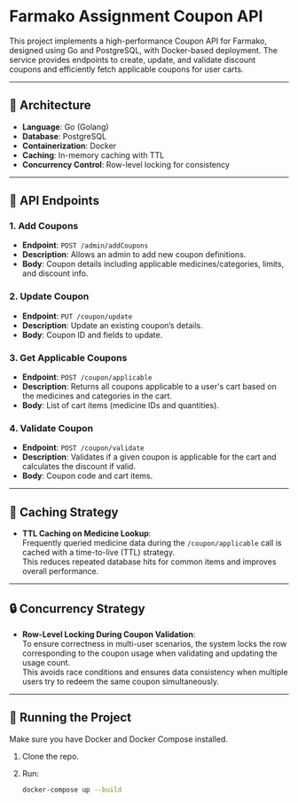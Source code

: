 # Farmako Assignment Coupon API

This project implements a high-performance Coupon API for Farmako, designed using Go and PostgreSQL, with Docker-based deployment. The service provides endpoints to create, update, and validate discount coupons and efficiently fetch applicable coupons for user carts.

---

## 🧱 Architecture

- **Language**: Go (Golang)
- **Database**: PostgreSQL
- **Containerization**: Docker
- **Caching**: In-memory caching with TTL
- **Concurrency Control**: Row-level locking for consistency

---

## 📌 API Endpoints

### 1. **Add Coupons**

- **Endpoint**: `POST /admin/addCoupons`
- **Description**: Allows an admin to add new coupon definitions.
- **Body**: Coupon details including applicable medicines/categories, limits, and discount info.

### 2. **Update Coupon**

- **Endpoint**: `PUT /coupon/update`
- **Description**: Update an existing coupon’s details.
- **Body**: Coupon ID and fields to update.

### 3. **Get Applicable Coupons**

- **Endpoint**: `POST /coupon/applicable`
- **Description**: Returns all coupons applicable to a user's cart based on the medicines and categories in the cart.
- **Body**: List of cart items (medicine IDs and quantities).

### 4. **Validate Coupon**

- **Endpoint**: `POST /coupon/validate`
- **Description**: Validates if a given coupon is applicable for the cart and calculates the discount if valid.
- **Body**: Coupon code and cart items.

---

## 🚀 Caching Strategy

- **TTL Caching on Medicine Lookup**:  
  Frequently queried medicine data during the `/coupon/applicable` call is cached with a time-to-live (TTL) strategy.  
  This reduces repeated database hits for common items and improves overall performance.

---

## 🔒 Concurrency Strategy

- **Row-Level Locking During Coupon Validation**:  
  To ensure correctness in multi-user scenarios, the system locks the row corresponding to the coupon usage when validating and updating the usage count.  
  This avoids race conditions and ensures data consistency when multiple users try to redeem the same coupon simultaneously.

---

## 🐳 Running the Project

Make sure you have Docker and Docker Compose installed.

1. Clone the repo.
2. Run:

   ```bash
   docker-compose up --build
   ```
